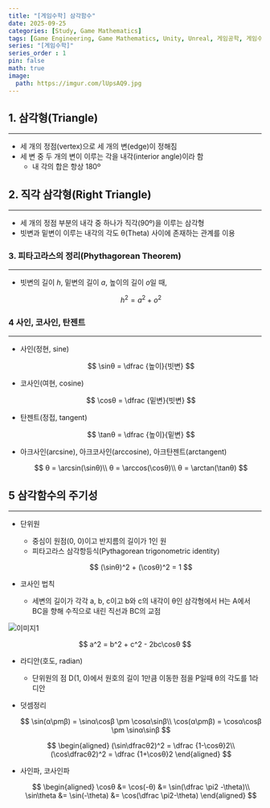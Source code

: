 ```yaml
---
title: "[게임수학] 삼각함수"
date: 2025-09-25
categories: [Study, Game Mathematics]
tags: [Game Engineering, Game Mathematics, Unity, Unreal, 게임공학, 게임수학, 유니티, 언리얼, 삼각함수]
series: "[게임수학]"
series_order : 1
pin: false
math: true
image:
  path: https://imgur.com/lUpsAQ9.jpg
---
```


## 1. 삼각형(Triangle)

---

- 세 개의 정점(vertex)으로 세 개의 변(edge)이 정해짐
- 세 변 중 두 개의 변이 이루는 각을 내각(interior angle)이라 함
  - 내 각의 합은 항상 180º

## 2. 직각 삼각형(Right Triangle)

---

- 세 개의 정점 부분의 내각 중 하나가 직각(90º)을 이루는 삼각형
- 빗변과 밑변이 이루는 내각의 각도 θ(Theta) 사이에 존재하는 관계를 이용

### 3. 피타고라스의 정리(Phythagorean Theorem)

---

- 빗변의 길이 *h*, 밑변의 길이 *a*, 높이의 길이 *o*일 때,
  
  $$
  h^2 = a^2 + o^2
  $$
  
### 4 사인, 코사인, 탄젠트

---

- 사인(정현, sine)
  
  $$
  \sinθ = \dfrac {높이}{빗변}
  $$
  
- 코사인(여현, cosine)
  
  $$
  \cosθ = \dfrac {밑변}{빗변}
  $$
  
- 탄젠트(정접, tangent)
  
  $$
  \tanθ = \dfrac {높이}{밑변}
  $$
  
- 아크사인(arcsine), 아크코사인(arccosine), 아크탄젠트(arctangent)
  
  $$
  θ = \arcsin(\sinθ)\\
  θ = \arccos(\cosθ)\\
  θ = \arctan(\tanθ)
  $$

## 5 삼각함수의 주기성

---

- 단위원
  - 중심이 원점(0, 0)이고 반지름의 길이가 1인 원
  - 피타고라스 삼각항등식(Pythagorean trigonometric identity)
  
  $$
  (\sinθ)^2 + (\cosθ)^2 = 1
  $$
  
- 코사인 법칙
  - 세변의 길이가 각각 a, b, c이고 b와 c의 내각이 θ인 삼각형에서 H는 A에서 BC을 향해 수직으로 내린 직선과 BC의 교점  
  
![이미지1](https://imgur.com/BIBKrzp.png)
  
  $$
  a^2 = b^2 + c^2 - 2bc\cosθ
  $$
  
- 라디안(호도, radian)
  - 단위원의 점 D(1, 0)에서 원호의 길이 1만큼 이동한 점을 P일때 θ의 각도를 1라디안
  
- 덧셈정리
  
  $$
  \sin(α\pmβ) = \sinα\cosβ \pm \cosα\sinβ\\
  \cos(α\pmβ) = \cosα\cosβ \pm \sinα\sinβ
  $$
  
  $$
  \begin{aligned}
  (\sin\dfracθ2)^2 = \dfrac {1-\cosθ}2\\
  (\cos\dfracθ2)^2 = \dfrac {1+\cosθ}2
  \end{aligned}
  $$
  
- 사인파, 코사인파
  
  $$
  \begin{aligned}
  \cosθ &= \cos(-θ) &= \sin(\dfrac \pi2 -\theta)\\
  \sin\theta &= \sin(-\theta) &= \cos(\dfrac \pi2-\theta)
  \end{aligned}
  $$
